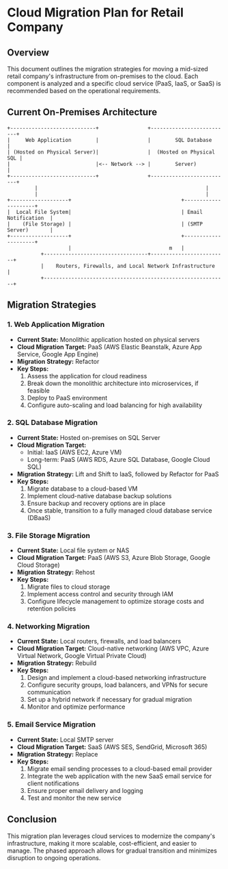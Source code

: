 # Cloud Migration Plan for Retail Company

## Overview
This document outlines the migration strategies for moving a mid-sized retail company's infrastructure from on-premises to the cloud. Each component is analyzed and a specific cloud service (PaaS, IaaS, or SaaS) is recommended based on the operational requirements.

## Current On-Premises Architecture

```
+----------------------------+                +--------------------------+
|     Web Application        |                |        SQL Database      |
| (Hosted on Physical Server)|                |  (Hosted on Physical SQL |
|                            |<-- Network --> |        Server)           |
+----------------------------+                +--------------------------+
         |                                                       |
         |                                                       |
+-------------------+                                    +---------------------+
|  Local File System|                                    | Email Notification  |
|    (File Storage) |                                    | (SMTP Server)       |
+-------------------+                                    +---------------------+
                    |                                m   |
           +----------------------------------+-------------------------+
           |    Routers, Firewalls, and Local Network Infrastructure    |
           +------------------------------------------------------------+
```

## Migration Strategies

### 1. Web Application Migration
- **Current State:** Monolithic application hosted on physical servers
- **Cloud Migration Target:** PaaS (AWS Elastic Beanstalk, Azure App Service, Google App Engine)
- **Migration Strategy:** Refactor
- **Key Steps:**
  1. Assess the application for cloud readiness
  2. Break down the monolithic architecture into microservices, if feasible
  3. Deploy to PaaS environment
  4. Configure auto-scaling and load balancing for high availability

### 2. SQL Database Migration
- **Current State:** Hosted on-premises on SQL Server
- **Cloud Migration Target:** 
  - Initial: IaaS (AWS EC2, Azure VM)
  - Long-term: PaaS (AWS RDS, Azure SQL Database, Google Cloud SQL)
- **Migration Strategy:** Lift and Shift to IaaS, followed by Refactor for PaaS
- **Key Steps:**
  1. Migrate database to a cloud-based VM
  2. Implement cloud-native database backup solutions
  3. Ensure backup and recovery options are in place
  4. Once stable, transition to a fully managed cloud database service (DBaaS)

### 3. File Storage Migration
- **Current State:** Local file system or NAS
- **Cloud Migration Target:** PaaS (AWS S3, Azure Blob Storage, Google Cloud Storage)
- **Migration Strategy:** Rehost
- **Key Steps:**
  1. Migrate files to cloud storage
  2. Implement access control and security through IAM
  3. Configure lifecycle management to optimize storage costs and retention policies

### 4. Networking Migration
- **Current State:** Local routers, firewalls, and load balancers
- **Cloud Migration Target:** Cloud-native networking (AWS VPC, Azure Virtual Network, Google Virtual Private Cloud)
- **Migration Strategy:** Rebuild
- **Key Steps:**
  1. Design and implement a cloud-based networking infrastructure
  2. Configure security groups, load balancers, and VPNs for secure communication
  3. Set up a hybrid network if necessary for gradual migration
  4. Monitor and optimize performance

### 5. Email Service Migration
- **Current State:** Local SMTP server
- **Cloud Migration Target:** SaaS (AWS SES, SendGrid, Microsoft 365)
- **Migration Strategy:** Replace
- **Key Steps:**
  1. Migrate email sending processes to a cloud-based email provider
  2. Integrate the web application with the new SaaS email service for client notifications
  3. Ensure proper email delivery and logging
  4. Test and monitor the new service

## Conclusion
This migration plan leverages cloud services to modernize the company's infrastructure, making it more scalable, cost-efficient, and easier to manage. The phased approach allows for gradual transition and minimizes disruption to ongoing operations.

